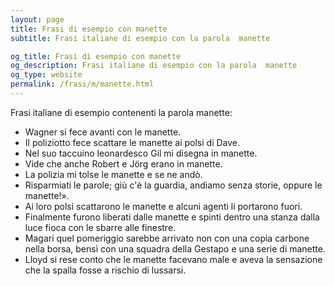 ```yaml
---
layout: page
title: Frasi di esempio con manette 
subtitle: Frasi italiane di esempio con la parola  manette

og_title: Frasi di esempio con manette 
og_description: Frasi italiane di esempio con la parola  manette
og_type: website
permalink: /frasi/m/manette.html
---
```


Frasi italiane di esempio contenenti la parola manette:


- Wagner si fece avanti con le manette.
- Il poliziotto fece scattare le manette ai polsi di Dave.
- Nel suo taccuino leonardesco Gil mi disegna in manette.
- Vide che anche Robert e Jörg erano in manette.
- La polizia mi tolse le manette e se ne andò.
- Risparmiati le parole; giù c'è la guardia, andiamo senza storie, oppure le manette!».
- Ai loro polsi scattarono le manette e alcuni agenti li portarono fuori.
- Finalmente furono liberati dalle manette e spinti dentro una stanza dalla luce fioca con le sbarre alle finestre.
- Magari quel pomeriggio sarebbe arrivato non con una copia carbone nella borsa, bensì con una squadra della Gestapo e una serie di manette.
- Lloyd si rese conto che le manette facevano male e aveva la sensazione che la spalla fosse a rischio di lussarsi.
